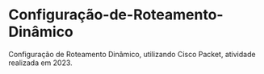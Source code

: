 # Configuração-de-Roteamento-Dinâmico
Configuração de Roteamento Dinâmico, utilizando Cisco Packet, atividade realizada em 2023.
